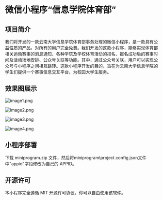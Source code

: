 # 微信小程序“信息学院体育部”

## 项目简介

我们将开发的一款云南大学信息学院体育部事务处理的微信小程序，是一款具有公益性质的产品，对所有的用户完全免费。我们开发的这款小程序，能够实现体育部相关运动赛事的消息通知、各种学院及学校体育活动的报名、报名成功后的赛事时间及活动场地安排、公众号关联等功能。其中，通过公众号关联，用户可以实现公众号与小程序之间相互跳转。这款小程序开发的目的，旨在为云南大学信息学院的学生们提供一个赛事信息交互平台，为校园大学生服务。

## 效果图展示

![image1.png](https://upload-images.jianshu.io/upload_images/19680844-ba00ef2337ea7b19.png?imageMogr2/auto-orient/strip%7CimageView2/2/w/1240)

![image2.png](https://upload-images.jianshu.io/upload_images/19680844-a720a9f02e483175.png?imageMogr2/auto-orient/strip%7CimageView2/2/w/1240)

![image3.png](https://upload-images.jianshu.io/upload_images/19680844-838aee44282fa3c0.png?imageMogr2/auto-orient/strip%7CimageView2/2/w/1240)

![image4.png](https://upload-images.jianshu.io/upload_images/19680844-ebe078bbbf005353.png?imageMogr2/auto-orient/strip%7CimageView2/2/w/1240)

## 小程序部署

下载 miniprogram.zip 文件，然后将miniprogram\project.config.json文件中"appid"字段修改为自己的 APPID。

## 开源许可

本小程序完全遵循 MIT 开源许可协议，你可以自由使用该软件。
